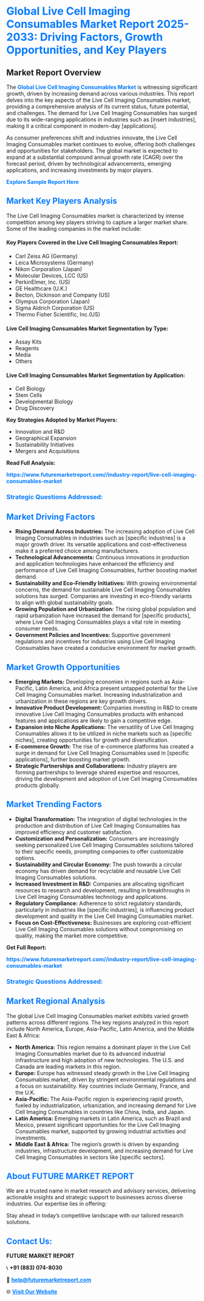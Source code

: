 <h1 style="color: #007BFF;">Global Live Cell Imaging Consumables Market Report 2025-2033: Driving Factors, Growth Opportunities, and Key Players</h1>

<section id="overview">
<h2>Market Report Overview</h2>
<p>The <a href="https://www.futuremarketreport.com//industry-report/live-cell-imaging-consumables-market" style="color: #007BFF; text-decoration: none;"><strong>Global Live Cell Imaging Consumables Market</strong></a> is witnessing significant growth, driven by increasing demand across various industries. This report delves into the key aspects of the Live Cell Imaging Consumables market, providing a comprehensive analysis of its current status, future potential, and challenges. The demand for Live Cell Imaging Consumables has surged due to its wide-ranging applications in industries such as [insert industries], making it a critical component in modern-day [applications].</p>
<p>As consumer preferences shift and industries innovate, the Live Cell Imaging Consumables market continues to evolve, offering both challenges and opportunities for stakeholders. The global market is expected to expand at a substantial compound annual growth rate (CAGR) over the forecast period, driven by technological advancements, emerging applications, and increasing investments by major players.</p>
</section>

<section id="overview">
<p><a href="https://www.futuremarketreport.com//request-sample/reportId=54608" style="color: #007BFF; text-decoration: none;"><strong>Explore Sample Report Here</strong></a></p>
</section>

<section id="key-players">
<h2 style="color: #007BFF;">Market Key Players Analysis</h2>
<p>The Live Cell Imaging Consumables market is characterized by intense competition among key players striving to capture a larger market share. Some of the leading companies in the market include:</p>
<h4>Key Players Covered in the Live Cell Imaging Consumables Report:</h4>
<ul><li>Carl Zeiss AG (Germany)</li><li>Leica Microsystems (Germany)</li><li>Nikon Corporation (Japan)</li><li>Molecular Devices, LCC (US)</li><li>PerkinElmer, Inc. (US)</li><li>GE Healthcare (U.K.)</li><li>Becton, Dickinson and Company (US)</li><li>Olympus Corporation (Japan)</li><li>Sigma Aldrich Corporation (US)</li><li>Thermo Fisher Scientific, Inc.(US)</li></ul>
<h4>Live Cell Imaging Consumables Market Segmentation by Type:</h4>
<ul><li>Assay Kits</li><li>Reagents</li><li>Media</li><li>Others</li></ul>

<h4>Live Cell Imaging Consumables Market Segmentation by Application:</h4>
<ul><li>Cell Biology</li><li>Stem Cells</li><li>Developmental Biology</li><li>Drug Discovery</li></ul>
<p><strong>Key Strategies Adopted by Market Players:</strong></p>
<ul>
<li>Innovation and R&D</li>
<li>Geographical Expansion</li>
<li>Sustainability Initiatives</li>
<li>Mergers and Acquisitions</li>
</ul>
</section>

<section>
<p><strong>Read Full Analysis: </strong></p><a href="https://www.futuremarketreport.com//industry-report/live-cell-imaging-consumables-market" style="color: #007BFF; text-decoration: none;"><strong>https://www.futuremarketreport.com//industry-report/live-cell-imaging-consumables-market</strong></a>
<h3 style="color: #007BFF;">Strategic Questions Addressed:</h3>
</section>

<section id="driving-factors">
<h2 style="color: #007BFF;">Market Driving Factors</h2>
<ul>
<li><strong>Rising Demand Across Industries:</strong> The increasing adoption of Live Cell Imaging Consumables in industries such as [specific industries] is a major growth driver. Its versatile applications and cost-effectiveness make it a preferred choice among manufacturers.</li>
<li><strong>Technological Advancements:</strong> Continuous innovations in production and application technologies have enhanced the efficiency and performance of Live Cell Imaging Consumables, further boosting market demand.</li>
<li><strong>Sustainability and Eco-Friendly Initiatives:</strong> With growing environmental concerns, the demand for sustainable Live Cell Imaging Consumables solutions has surged. Companies are investing in eco-friendly variants to align with global sustainability goals.</li>
<li><strong>Growing Population and Urbanization:</strong> The rising global population and rapid urbanization have increased the demand for [specific products], where Live Cell Imaging Consumables plays a vital role in meeting consumer needs.</li>
<li><strong>Government Policies and Incentives:</strong> Supportive government regulations and incentives for industries using Live Cell Imaging Consumables have created a conducive environment for market growth.</li>
</ul>
</section>

<section id="growth-opportunities">
<h2 style="color: #007BFF;">Market Growth Opportunities</h2>
<ul>
<li><strong>Emerging Markets:</strong> Developing economies in regions such as Asia-Pacific, Latin America, and Africa present untapped potential for the Live Cell Imaging Consumables market. Increasing industrialization and urbanization in these regions are key growth drivers.</li>
<li><strong>Innovative Product Development:</strong> Companies investing in R&D to create innovative Live Cell Imaging Consumables products with enhanced features and applications are likely to gain a competitive edge.</li>
<li><strong>Expansion into Niche Applications:</strong> The versatility of Live Cell Imaging Consumables allows it to be utilized in niche markets such as [specific niches], creating opportunities for growth and diversification.</li>
<li><strong>E-commerce Growth:</strong> The rise of e-commerce platforms has created a surge in demand for Live Cell Imaging Consumables used in [specific applications], further boosting market growth.</li>
<li><strong>Strategic Partnerships and Collaborations:</strong> Industry players are forming partnerships to leverage shared expertise and resources, driving the development and adoption of Live Cell Imaging Consumables products globally.</li>
</ul>
</section>

<section id="trending-factors">
<h2 style="color: #007BFF;">Market Trending Factors</h2>
<ul>
<li><strong>Digital Transformation:</strong> The integration of digital technologies in the production and distribution of Live Cell Imaging Consumables has improved efficiency and customer satisfaction.</li>
<li><strong>Customization and Personalization:</strong> Consumers are increasingly seeking personalized Live Cell Imaging Consumables solutions tailored to their specific needs, prompting companies to offer customizable options.</li>
<li><strong>Sustainability and Circular Economy:</strong> The push towards a circular economy has driven demand for recyclable and reusable Live Cell Imaging Consumables solutions.</li>
<li><strong>Increased Investment in R&D:</strong> Companies are allocating significant resources to research and development, resulting in breakthroughs in Live Cell Imaging Consumables technology and applications.</li>
<li><strong>Regulatory Compliance:</strong> Adherence to strict regulatory standards, particularly in industries like [specific industries], is influencing product development and quality in the Live Cell Imaging Consumables market.</li>
<li><strong>Focus on Cost-Effectiveness:</strong> Businesses are exploring cost-efficient Live Cell Imaging Consumables solutions without compromising on quality, making the market more competitive.</li>
</ul>
</section>

<section>
<p><strong>Get Full Report: </strong></p><a href="https://www.futuremarketreport.com//industry-report/live-cell-imaging-consumables-market" style="color: #007BFF; text-decoration: none;"><strong>https://www.futuremarketreport.com//industry-report/live-cell-imaging-consumables-market</strong></a>
<h3 style="color: #007BFF;">Strategic Questions Addressed:</h3>
</section>


<section id="regional-analysis">
<h2 style="color: #007BFF;">Market Regional Analysis</h2>
<p>The global Live Cell Imaging Consumables market exhibits varied growth patterns across different regions. The key regions analyzed in this report include North America, Europe, Asia-Pacific, Latin America, and the Middle East & Africa:</p>
<ul>
<li><strong>North America:</strong> This region remains a dominant player in the Live Cell Imaging Consumables market due to its advanced industrial infrastructure and high adoption of new technologies. The U.S. and Canada are leading markets in this region.</li>
<li><strong>Europe:</strong> Europe has witnessed steady growth in the Live Cell Imaging Consumables market, driven by stringent environmental regulations and a focus on sustainability. Key countries include Germany, France, and the U.K.</li>
<li><strong>Asia-Pacific:</strong> The Asia-Pacific region is experiencing rapid growth, fueled by industrialization, urbanization, and increasing demand for Live Cell Imaging Consumables in countries like China, India, and Japan.</li>
<li><strong>Latin America:</strong> Emerging markets in Latin America, such as Brazil and Mexico, present significant opportunities for the Live Cell Imaging Consumables market, supported by growing industrial activities and investments.</li>
<li><strong>Middle East & Africa:</strong> The region’s growth is driven by expanding industries, infrastructure development, and increasing demand for Live Cell Imaging Consumables in sectors like [specific sectors].</li>
</ul>
</section>

<footer>
<h2 style="color: #007BFF;">About FUTURE MARKET REPORT</h2>
<p>We are a trusted name in market research and advisory services, delivering actionable insights and strategic support to businesses across diverse industries. Our expertise lies in offering:</p>

<p>Stay ahead in today’s competitive landscape with our tailored research solutions.</p>

<h2 style="color: #007BFF;">Contact Us:</h2>
<p><strong>FUTURE MARKET REPORT</strong></p>
<p>📞 <strong>+91 (883) 074-8030</strong></p>
<p>📧 <strong><a href="mailto:help@futuremarketreport.com" style="color: #007BFF;">help@futuremarketreport.com</a></strong></p>
<p>🌐 <strong><a href="https://www.futuremarketreport.com/" style="color: #007BFF;">Visit Our Website</a></strong></p>
</footer>